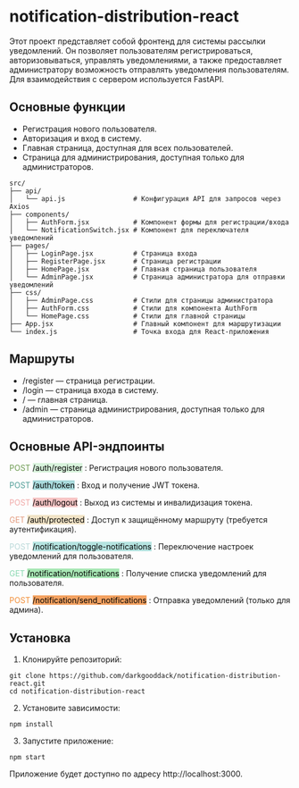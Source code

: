 # notification-distribution-react
Этот проект представляет собой фронтенд для системы рассылки уведомлений. Он позволяет пользователям регистрироваться, авторизовываться, управлять уведомлениями, а также предоставляет администратору возможность отправлять уведомления пользователям. Для взаимодействия с сервером используется FastAPI.
## Основные функции
- Регистрация нового пользователя.
- Авторизация и вход в систему.
- Главная страница, доступная для всех пользователей.
- Страница для администрирования, доступная только для администраторов.

```
src/
├── api/
│   └── api.js                 # Конфигурация API для запросов через Axios
├── components/
│   ├── AuthForm.jsx           # Компонент формы для регистрации/входа
│   └── NotificationSwitch.jsx # Компонент для переключателя уведомлений
├── pages/
│   ├── LoginPage.jsx          # Страница входа
│   ├── RegisterPage.jsx       # Страница регистрации
│   ├── HomePage.jsx           # Главная страница пользователя
│   └── AdminPage.jsx          # Страница администратора для отправки уведомлений
├── css/
│   ├── AdminPage.css          # Стили для страницы администратора
│   ├── AuthForm.css           # Стили для компонента AuthForm
│   └── HomePage.css           # Стили для главной страницы
├── App.jsx                    # Главный компонент для маршрутизации
└── index.js                   # Точка входа для React-приложения
```
## Маршруты
- /register — страница регистрации.
- /login — страница входа в систему.
- / — главная страница.
- /admin — страница администрирования, доступная только для администраторов.

## Основные API-эндпоинты
<span style="color: #6A994E;">POST</span> <mark style="background-color: #D8F3DC;">/auth/register</mark> : Регистрация нового пользователя.

<span style="color: #4F9D97;">POST</span> <mark style="background-color: #A9DADC;">/auth/token</mark> : Вход и получение JWT токена.

<span style="color: #F1A7A6;">POST</span> <mark style="background-color: #F7C4C4;">/auth/logout</mark> : Выход из системы и инвалидизация токена.

<span style="color: #E39A7D;">GET</span> <mark style="background-color: #F1E3C6;">/auth/protected</mark> : Доступ к защищённому маршруту (требуется аутентификация).

<span style="color: #B8D8D8;">POST</span> <mark style="background-color: #B5E4E1;">/notification/toggle-notifications</mark> : Переключение настроек уведомлений для пользователя.

<span style="color: #88D8B0;">GET</span> <mark style="background-color: #A7E7B4;">/notification/notifications</mark> : Получение списка уведомлений для пользователя.

<span style="color: #F28D35;">POST</span> <mark style="background-color: #F4A261;">/notification/send_notifications</mark> : Отправка уведомлений (только для админа).

## Установка
1. Клонируйте репозиторий:

```
git clone https://github.com/darkgooddack/notification-distribution-react.git
cd notification-distribution-react
```
2. Установите зависимости:

```
npm install
```
3. Запустите приложение:
```
npm start
```
Приложение будет доступно по адресу http://localhost:3000.

